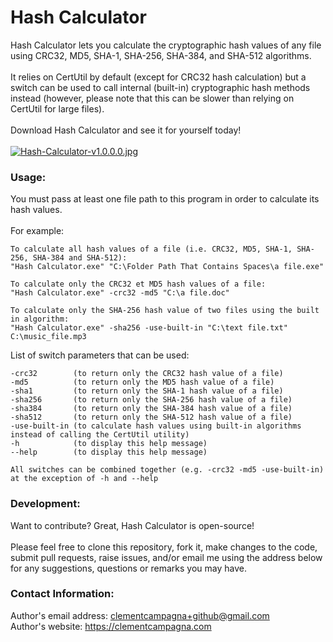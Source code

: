 # Hash Calculator

Hash Calculator lets you calculate the cryptographic hash values of any file using CRC32, MD5, SHA-1, SHA-256, SHA-384, and SHA-512 algorithms.\
\
It relies on CertUtil by default (except for CRC32 hash calculation) but a switch can be used to call internal (built-in) cryptographic hash methods instead (however, please note that this can be slower than relying on CertUtil for large files).\
\
Download Hash Calculator and see it for yourself today!\
\
[![Hash-Calculator-v1.0.0.0.jpg](/Hash%Calculator%20v1.0.0.0.jpg)](https://github.com/clementcampagna/Hash-Calculator/releases/download/v1.0.0.0/Hash.Calculator.v1.0.0.0.zip)

### Usage:

You must pass at least one file path to this program in order to calculate its hash values.\
\
For example:
```
To calculate all hash values of a file (i.e. CRC32, MD5, SHA-1, SHA-256, SHA-384 and SHA-512):
"Hash Calculator.exe" "C:\Folder Path That Contains Spaces\a file.exe"

To calculate only the CRC32 et MD5 hash values of a file:
"Hash Calculator.exe" -crc32 -md5 "C:\a file.doc"

To calculate only the SHA-256 hash value of two files using the built in algorithm:
"Hash Calculator.exe" -sha256 -use-built-in "C:\text file.txt" C:\music_file.mp3
```

List of switch parameters that can be used:
```
-crc32        (to return only the CRC32 hash value of a file)
-md5          (to return only the MD5 hash value of a file)
-sha1         (to return only the SHA-1 hash value of a file)
-sha256       (to return only the SHA-256 hash value of a file)
-sha384       (to return only the SHA-384 hash value of a file)
-sha512       (to return only the SHA-512 hash value of a file)
-use-built-in (to calculate hash values using built-in algorithms instead of calling the CertUtil utility)
-h            (to display this help message)
--help        (to display this help message)

All switches can be combined together (e.g. -crc32 -md5 -use-built-in) at the exception of -h and --help
```

### Development:

Want to contribute? Great, Hash Calculator is open-source!\
\
Please feel free to clone this repository, fork it, make changes to the code, submit pull requests, raise issues, and/or email me using the address below for any suggestions, questions or remarks you may have.

### Contact Information:

Author's email address: clementcampagna+github@gmail.com\
Author's website: https://clementcampagna.com